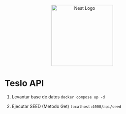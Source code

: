 <p align="center">
  <a href="http://nestjs.com/" target="blank"><img src="https://nestjs.com/img/logo-small.svg" width="200" alt="Nest Logo" /></a>
</p>

# Teslo API

1. Levantar base de datos
```docker compose up -d```

2. Ejecutar SEED (Metodo Get)
```localhost:4000/api/seed```